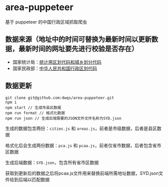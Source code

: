 
# area-puppeteer
基于 puppeteer 的中国行政区域抓取爬虫

## 数据来源（地址中的时间可替换为最新时间以更新数据，最新时间的网址要先进行校验是否存在）
* 国家统计局：[统计用区划代码和城乡划分代码](http://www.stats.gov.cn/tjsj/tjbz/tjyqhdmhcxhfdm/2020/index.html)
* 国家民政部：[中华人民共和国行政区划代码](http://www.mca.gov.cn/article/sj/tjbz/a/)

## 数据更新 

```
git clone git@github.com:dwqs/area-puppeteer.git
npm i
npm start // 生成市县区数据
npm run format // 格式化数据
npm run json // 生成后端需要的JSON文件文件名称为SYD.json
```

生成的数据包含两份：`cities.js` 和 `areas.js`，前者是市级数据，后者是县区数据

格式化后会生成两份数据：`pca.js` 和 `pcaa.js`，前者仅省市数据，后者包含省市区数据

生成后端数据：`SYD.json`，包含所有省市区数据

获取到更新后的数据之后将pcaa.js文件用来替换前端所需地址数据，SYD.json文件给到后端以匹配数据

